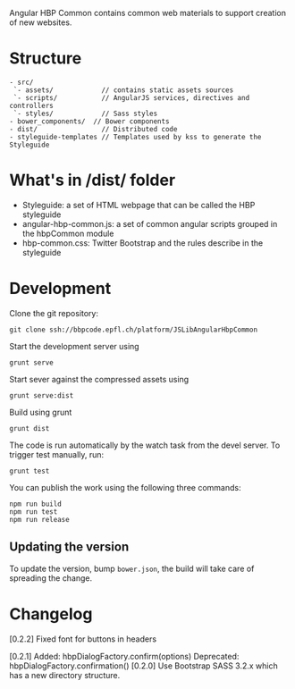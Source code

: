 Angular HBP Common contains common web materials to support creation of
new websites.

Structure
=========

```
- src/
 `- assets/            // contains static assets sources
 `- scripts/           // AngularJS services, directives and controllers
 `- styles/            // Sass styles
- bower_components/  // Bower components
- dist/                // Distributed code
- styleguide-templates // Templates used by kss to generate the Styleguide
```

What's in /dist/ folder
=======================

- Styleguide: a set of HTML webpage that can be called the HBP styleguide
- angular-hbp-common.js: a set of common angular scripts grouped in the hbpCommon module
- hbp-common.css: Twitter Bootstrap and the rules describe in the styleguide

Development
===========

Clone the git repository:

```
git clone ssh://bbpcode.epfl.ch/platform/JSLibAngularHbpCommon
```

Start the development server using

```grunt serve```

Start sever against the compressed assets using

```grunt serve:dist```

Build using grunt

```grunt dist```

The code is run automatically by the watch task from the devel server. To
trigger test manually, run:

```grunt test```

You can publish the work using the following three commands:

```
npm run build
npm run test
npm run release
```

Updating the version
--------------------
To update the version, bump `bower.json`, the build will take care of spreading
the change.

Changelog
=========

[0.2.2] Fixed font for buttons in headers

[0.2.1]  Added: hbpDialogFactory.confirm(options)
         Deprecated: hbpDialogFactory.confirmation()
[0.2.0]  Use Bootstrap SASS 3.2.x which has a new directory structure.

